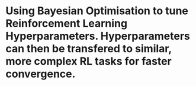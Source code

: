# Using Bayesian Optimisation to tune Reinforcement Learning Hyperparameters.  Hyperparameters can then be transfered to similar, more complex RL tasks for faster convergence.



